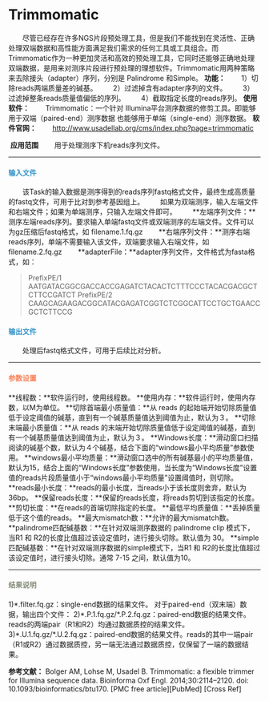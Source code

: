# Trimmomatic
　　尽管已经存在许多NGS片段预处理工具，但是我们不能找到在灵活性、正确处理双端数据和高性能方面满足我们需求的任何工具或工具组合。而Trimmomatic作为一种更加灵活和高效的预处理工具，它同时还能够正确地处理双端数据，是用来对测序片段进行预处理的理想软件。Trimmomatic用两种策略来去除接头（adapter）序列，分别是 Palindrome 和Simple。
**功能：**
　　1）切除reads两端质量差的碱基。
　　2）过滤掉含有adapter序列的文件。
　　3）过滤掉整条reads质量值偏低的序列。
　　4）截取指定长度的reads序列。
**使用软件：**
　　Trimmomatic：一个针对 Illumina平台测序数据的修剪工具。即能够用于双端（paired-end）测序数据 也能够用于单端（single-end）测序数据。
**软件官网：**
　　http://www.usadellab.org/cms/index.php?page=trimmomatic

 **应用范围**
　　用于处理测序下机reads序列文件。
***
#### **<i class="fa fa-dot-circle-o" aria-hidden="true" style="color:#3090C7"></i><span style="color:#3090C7"> 输入文件**<span>
　　该Task的输入数据是测序得到的reads序列fastq格式文件，最终生成高质量的fastq文件，可用于比对到参考基因组上。
　　如果为双端测序，输入左端文件和右端文件；如果为单端测序，只输入左端文件即可。
　　**左端序列文件：**测序左端reads序列。要求输入单端fastq文件或双端测序的左端文件。文件可以为gz压缩后fastq格式，如 filename.1.fq.gz
　　**右端序列文件：**测序右端reads序列，单端不需要输入该文件，双端要求输入右端文件，如filename.2.fq.gz
　　**adapterFile：**adapter序列文件，文件格式为fasta格式，如：
>PrefixPE/1
AATGATACGGCGACCACCGAGATCTACACTCTTTCCCTACACGACGCTCTTCCGATCT
>PrefixPE/2
CAAGCAGAAGACGGCATACGAGATCGGTCTCGGCATTCCTGCTGAACCGCTCTTCCG
#### **<i class="fa fa-dot-circle-o" aria-hidden="true" style="color:#3090C7"></i><span style="color:#3090C7"> 输出文件**<span>
　　处理后fastq格式文件，可用于后续比对分析。
***
#### **<i class="fa fa-cog" aria-hidden="true" style="color:#F88158"></i> <span style="color:#F88158">参数设置**<span>

**线程数：**软件运行时，使用线程数。
**使用内存：**软件运行时，使用内存数，以M为单位。
**切除首端最小质量值：**从 reads 的起始端开始切除质量值低于设定阈值的碱基，直到有一个碱基质量值达到阈值为止，默认为３。
**切除末端最小质量值：**从 reads 的末端开始切除质量值低于设定阈值的碱基，直到有一个碱基质量值达到阈值为止，默认为３。
**Windows长度：**滑动窗口扫描阅读的碱基个数，默认为４个碱基，结合下面的“windows最小平均质量”参数使用。
**windows最小平均质量：**滑动窗口选中的所有碱基最小的平均质量值，默认为15，结合上面的“Windows长度”参数使用，当长度为“Windows长度”设置值的reads片段质量值小于“windows最小平均质量”设置阈值时，则切除。
**reads最小长度：**reads的最小长度，当reads小于该长度则舍弃，默认为36bp。
**保留reads长度：**保留的reads长度，将reads剪切到该指定的长度。
**剪切长度：**在reads的首端切除指定的长度。
**最低平均质量值：**丢掉质量低于这个值的reads。
**最大mismatch数：**允许的最大mismatch数。
**palindrome匹配碱基数：**在针对双端测序数据的 palindrome clip 模式下，当R1 和 R2的长度比值超过该设定值时，进行接头切除。默认值为 30。
**simple匹配碱基数：**在针对双端测序数据的simple模式下，当R1 和 R2的长度比值超过该设定值时，进行接头切除。通常 7-15 之间，默认值为10。
***
#### **<i class="fa fa-file-text" aria-hidden="true" style="color:#848b79"></i><span style="color:#848b79"> 结果说明**
1)\*.filter.fq.gz：single-end数据的结果文件。
对于paired-end（双末端）数据，输出四个文件：
2)\*.P.1.fq.gz/\*.P.2.fq.gz：paired-end数据的结果文件。reads的两端pair（R1和R2）均通过数据质控的结果文件。
3)\*.U.1.fq.gz/\*.U.2.fq.gz：paired-end数据的结果文件。reads的其中一端pair（R1或R2）通过数据质控，另一端无法通过数据质控，仅保留了一端的数据结果。

**参考文献：**
Bolger AM, Lohse M, Usadel B. Trimmomatic: a flexible trimmer for Illumina sequence data. Bioinforma Oxf Engl. 2014;30:2114–2120. doi: 10.1093/bioinformatics/btu170. [PMC free article][PubMed] [Cross Ref]

